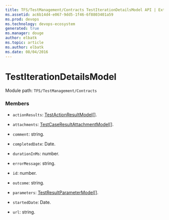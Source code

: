```yaml
---
title: TFS/TestManagement/Contracts TestIterationDetailsModel API | Extensions for Visual Studio Team Services
ms.assetid: ac6b14d4-e067-9dd5-1f46-6f8803401a59
ms.prod: devops
ms.technology: devops-ecosystem
generated: true
ms.manager: douge
author: elbatk
ms.topic: article
ms.author: elbatk
ms.date: 08/04/2016
---
```


# TestIterationDetailsModel

Module path: `TFS/TestManagement/Contracts`


### Members

* `actionResults`: [TestActionResultModel](../../../TFS/TestManagement/Contracts/TestActionResultModel.md)[]. 

* `attachments`: [TestCaseResultAttachmentModel](../../../TFS/TestManagement/Contracts/TestCaseResultAttachmentModel.md)[]. 

* `comment`: string. 

* `completedDate`: Date. 

* `durationInMs`: number. 

* `errorMessage`: string. 

* `id`: number. 

* `outcome`: string. 

* `parameters`: [TestResultParameterModel](../../../TFS/TestManagement/Contracts/TestResultParameterModel.md)[]. 

* `startedDate`: Date. 

* `url`: string. 

